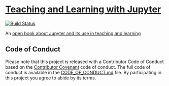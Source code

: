 # [Teaching and Learning with Jupyter](https://jupyter4edu.github.io/jupyter-edu-book/)

[![Build Status](https://travis-ci.com/jupyter4edu/jupyter-edu-book.svg?branch=master)](https://travis-ci.com/jupyter4edu/jupyter-edu-book)

An [open book about Jupyter and its use in teaching and learning](https://jupyter4edu.github.io/jupyter-edu-book/)


## Code of Conduct

Please note that this project is released with a Contributor Code of Conduct
based on the [Contributor Covenant](http://contributor-covenant.org) code of conduct.
The full code of conduct is available in the
[CODE_OF_CONDUCT.md](CODE-OF-CONDUCT.md)
file. By participating in this project you agree to abide by its terms.
